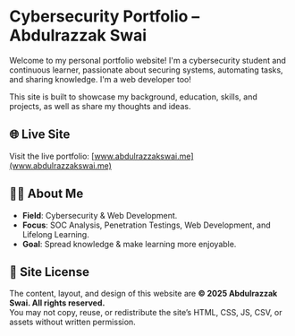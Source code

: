 # Cybersecurity Portfolio – Abdulrazzak Swai

Welcome to my personal portfolio website! I'm a cybersecurity student and continuous learner, passionate about securing systems, automating tasks, and sharing knowledge. I'm a web developer too!

This site is built to showcase my background, education, skills, and projects, as well as share my thoughts and ideas.

## 🌐 Live Site

Visit the live portfolio: [www.abdulrazzakswai.me](www.abdulrazzakswai.me)

## 👨‍💻 About Me

- **Field**: Cybersecurity & Web Development.
- **Focus**: SOC Analysis, Penetration Testings, Web Development, and Lifelong Learning.
- **Goal**: Spread knowledge & make learning more enjoyable.

## 🚫 Site License

The content, layout, and design of this website are **© 2025 Abdulrazzak Swai. All rights reserved.**  
You may not copy, reuse, or redistribute the site’s HTML, CSS, JS, CSV, or assets without written permission.
